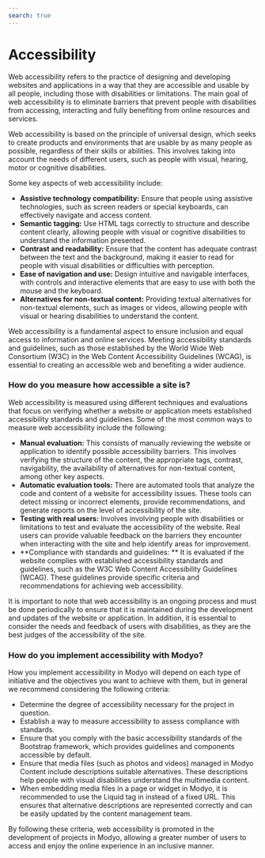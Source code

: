 ```yaml
---
search: true
---
```


# Accessibility

Web accessibility refers to the practice of designing and developing websites and applications in a way that they are accessible and usable by all people, including those with disabilities or limitations. The main goal of web accessibility is to eliminate barriers that prevent people with disabilities from accessing, interacting and fully benefiting from online resources and services.

Web accessibility is based on the principle of universal design, which seeks to create products and environments that are usable by as many people as possible, regardless of their skills or abilities. This involves taking into account the needs of different users, such as people with visual, hearing, motor or cognitive disabilities.

Some key aspects of web accessibility include:

- **Assistive technology compatibility:** Ensure that people using assistive technologies, such as screen readers or special keyboards, can effectively navigate and access content.
- **Semantic tagging:** Use HTML tags correctly to structure and describe content clearly, allowing people with visual or cognitive disabilities to understand the information presented.
- **Contrast and readability:** Ensure that the content has adequate contrast between the text and the background, making it easier to read for people with visual disabilities or difficulties with perception.
- **Ease of navigation and use:** Design intuitive and navigable interfaces, with controls and interactive elements that are easy to use with both the mouse and the keyboard.
- **Alternatives for non-textual content:** Providing textual alternatives for non-textual elements, such as images or videos, allowing people with visual or hearing disabilities to understand the content.

Web accessibility is a fundamental aspect to ensure inclusion and equal access to information and online services. Meeting accessibility standards and guidelines, such as those established by the World Wide Web Consortium (W3C) in the Web Content Accessibility Guidelines (WCAG), is essential to creating an accessible web and benefiting a wider audience.

### How do you measure how accessible a site is?

Web accessibility is measured using different techniques and evaluations that focus on verifying whether a website or application meets established accessibility standards and guidelines. Some of the most common ways to measure web accessibility include the following:

- **Manual evaluation:** This consists of manually reviewing the website or application to identify possible accessibility barriers. This involves verifying the structure of the content, the appropriate tags, contrast, navigability, the availability of alternatives for non-textual content, among other key aspects.
- **Automatic evaluation tools:** There are automated tools that analyze the code and content of a website for accessibility issues. These tools can detect missing or incorrect elements, provide recommendations, and generate reports on the level of accessibility of the site.
- **Testing with real users:** Involves involving people with disabilities or limitations to test and evaluate the accessibility of the website. Real users can provide valuable feedback on the barriers they encounter when interacting with the site and help identify areas for improvement.
- **Compliance with standards and guidelines: ** It is evaluated if the website complies with established accessibility standards and guidelines, such as the W3C Web Content Accessibility Guidelines (WCAG). These guidelines provide specific criteria and recommendations for achieving web accessibility.

It is important to note that web accessibility is an ongoing process and must be done periodically to ensure that it is maintained during the development and updates of the website or application. In addition, it is essential to consider the needs and feedback of users with disabilities, as they are the best judges of the accessibility of the site.

### How do you implement accessibility with Modyo?

How you implement accessibility in Modyo will depend on each type of initiative and the objectives you want to achieve with them, but in general we recommend considering the following criteria:

- Determine the degree of accessibility necessary for the project in question.
- Establish a way to measure accessibility to assess compliance with standards.
- Ensure that you comply with the basic accessibility standards of the Bootstrap framework, which provides guidelines and
  components accessible by default.
- Ensure that media files (such as photos and videos) managed in Modyo Content include descriptions
  suitable alternatives. These descriptions help people with visual disabilities understand the
  multimedia content.
- When embedding media files in a page or widget in Modyo, it is recommended to use the Liquid tag in
  instead of a fixed URL. This ensures that alternative descriptions are represented correctly and can be
  easily updated by the content management team.

By following these criteria, web accessibility is promoted in the development of projects in Modyo, allowing a greater number of users to access and enjoy the online experience in an inclusive manner.
